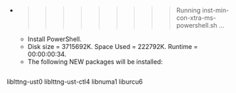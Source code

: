 * >>>>>>>>> Running inst-min-con-xtra-ms-powershell.sh ...
  * Install PowerShell.
  * Disk size = 3715692K. Space Used = 222792K. Runtime = 00:00:00:34.
  * The following NEW packages will be installed:
  ```bash
liblttng-ust0 liblttng-ust-ctl4 libnuma1 liburcu6
  ```

